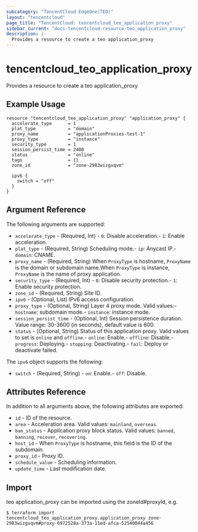 ```yaml
---
subcategory: "TencentCloud EdgeOne(TEO)"
layout: "tencentcloud"
page_title: "TencentCloud: tencentcloud_teo_application_proxy"
sidebar_current: "docs-tencentcloud-resource-teo_application_proxy"
description: |-
  Provides a resource to create a teo application_proxy
---
```


# tencentcloud_teo_application_proxy

Provides a resource to create a teo application_proxy

## Example Usage

```hcl
resource "tencentcloud_teo_application_proxy" "application_proxy" {
  accelerate_type      = 1
  plat_type            = "domain"
  proxy_name           = "applicationProxies-test-1"
  proxy_type           = "instance"
  security_type        = 1
  session_persist_time = 2400
  status               = "online"
  tags                 = {}
  zone_id              = "zone-2983wizgxqvm"

  ipv6 {
    switch = "off"
  }
}
```

## Argument Reference

The following arguments are supported:

* `accelerate_type` - (Required, Int) - `0`: Disable acceleration.- `1`: Enable acceleration.
* `plat_type` - (Required, String) Scheduling mode.- `ip`: Anycast IP.- `domain`: CNAME.
* `proxy_name` - (Required, String) When `ProxyType` is hostname, `ProxyName` is the domain or subdomain name.When `ProxyType` is instance, `ProxyName` is the name of proxy application.
* `security_type` - (Required, Int) - `0`: Disable security protection.- `1`: Enable security protection.
* `zone_id` - (Required, String) Site ID.
* `ipv6` - (Optional, List) IPv6 access configuration.
* `proxy_type` - (Optional, String) Layer 4 proxy mode. Valid values:- `hostname`: subdomain mode.- `instance`: instance mode.
* `session_persist_time` - (Optional, Int) Session persistence duration. Value range: 30-3600 (in seconds), default value is 600.
* `status` - (Optional, String) Status of this application proxy. Valid values to set is `online` and `offline`.- `online`: Enable.- `offline`: Disable.- `progress`: Deploying.- `stopping`: Deactivating.- `fail`: Deploy or deactivate failed.

The `ipv6` object supports the following:

* `switch` - (Required, String) - `on`: Enable.- `off`: Disable.

## Attributes Reference

In addition to all arguments above, the following attributes are exported:

* `id` - ID of the resource.
* `area` - Acceleration area. Valid values: `mainland`, `overseas`.
* `ban_status` - Application proxy block status. Valid values: `banned`, `banning`, `recover`, `recovering`.
* `host_id` - When `ProxyType` is hostname, this field is the ID of the subdomain.
* `proxy_id` - Proxy ID.
* `schedule_value` - Scheduling information.
* `update_time` - Last modification date.


## Import

teo application_proxy can be imported using the zoneId#proxyId, e.g.
```
$ terraform import tencentcloud_teo_application_proxy.application_proxy zone-2983wizgxqvm#proxy-6972528a-373a-11ed-afca-52540044a456
```


